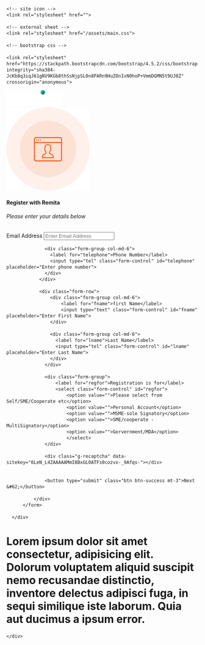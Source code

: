 <!DOCTYPE html>
<html lang="en">
<head>
    <meta charset="UTF-8">
    <meta name="viewport" content="width=device-width, initial-scale=1.0">
    <title>Register</title>

<!-- google recaptcha -->
<script src="https://www.google.com/recaptcha/api.js" async defer></script>

    <!-- site icon -->
    <link rel="stylesheet" href="">

    <!-- external sheet -->
    <link rel="stylesheet" href="/assets/main.css">

    <!-- bootstrap css -->
   
    <link rel="stylesheet" href="https://stackpath.bootstrapcdn.com/bootstrap/4.5.2/css/bootstrap.min.css" integrity="sha384-JcKb8q3iqJ61gNV9KGb8thSsNjpSL0n8PARn9HuZOnIxN0hoP+VmmDGMN5t9UJ0Z" crossorigin="anonymous">

</head>
<body>

  <nav class="navbar navbar-expand-lg remita-nav-bg">
      <a href="" class="navbar-brand mt-2">
          <img src="/assets/remita_logo_white.png" alt="">
      </a>
  </nav>
  <div class="card container jumbotron  mx-auto mt-3">
      <div class="card-header">
          <img src="/assets/registration_icon.svg" alt="">
          <h4 class="card-title">Register with Remita</h4>
          <h6 class="card-subtitle">Please enter your details below</h6>
      </div>
      <div class="card-body">
          <form action="">
              <div class="form-row">
                  <div class="form-group col-md-6">
                      <label for="email">Email Address</label>
                      <input type="email" class="form-control" id="email" placeholder="Enter Email Address">
                  </div>

                  <div class="form-group col-md-6">
                    <label for="telephone">Phone Number</label>
                    <input type="tel" class="form-control" id="telephone" placeholder="Enter phone number">
                  </div>
                </div>

                <div class="form-row">
                    <div class="form-group col-md-6">
                        <label for="fname">first Name</label>
                        <input type="text" class="form-control" id="fname" placeholder="Enter First Name">
                    </div>
  
                    <div class="form-group col-md-6">
                      <label for="lname">Last Name</label>
                      <input type="tel" class="form-control" id="lname" placeholder="Enter Last Name">
                    </div>
                  </div>

                  <div class="form-group">
                      <label for="regfor">Registration is for</label>
                      <select class="form-control" id="regfor">
                          <option value="">Please select from Self/SME/Cooperate etc</option>
                          <option value="">Personal Account</option>
                          <option value="">MSME-sole Signatory</option>
                          <option value="">SME/cooperate -MultiSignatory</option>
                          <option value="">Gorvernment/MDA</option>
                          </select>
                  </div>

                  <div class="g-recaptcha" data-sitekey="6LeN_L4ZAAAAAMmI8BxGL0ATFs0cozvx-_9Afqs-"></div>

                  
                  <button type="submit" class="btn btn-success mt-3">Next &#62;</button>
                
              </div>
          </form>
         
      </div>
  </div>

  <!-- footer -->
  <div class="contaner-fluid jumbotron">
      <h1>Lorem ipsum dolor sit amet consectetur, adipisicing elit. Dolorum voluptatem aliquid suscipit nemo recusandae distinctio, inventore delectus adipisci fuga, in sequi similique iste laborum. Quia aut ducimus a ipsum error.</h1>

    </div>

<!-- JS, Popper.js, and jQuery -->
<script src="https://code.jquery.com/jquery-3.5.1.slim.min.js" integrity="sha384-DfXdz2htPH0lsSSs5nCTpuj/zy4C+OGpamoFVy38MVBnE+IbbVYUew+OrCXaRkfj" crossorigin="anonymous"></script>
<script src="https://cdn.jsdelivr.net/npm/popper.js@1.16.1/dist/umd/popper.min.js" integrity="sha384-9/reFTGAW83EW2RDu2S0VKaIzap3H66lZH81PoYlFhbGU+6BZp6G7niu735Sk7lN" crossorigin="anonymous"></script>
<script src="https://stackpath.bootstrapcdn.com/bootstrap/4.5.2/js/bootstrap.min.js" integrity="sha384-B4gt1jrGC7Jh4AgTPSdUtOBvfO8shuf57BaghqFfPlYxofvL8/KUEfYiJOMMV+rV" crossorigin="anonymous"></script>
</body>
</html>
